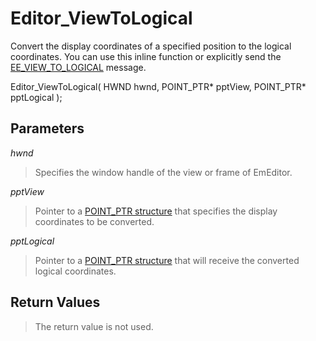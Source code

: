 # Editor\_ViewToLogical

Convert the display coordinates of a specified position to the logical
coordinates. You can use this inline function or explicitly send the
[EE\_VIEW\_TO\_LOGICAL](../message/ee_view_to_logical)
message.

Editor\_ViewToLogical( HWND hwnd, POINT\_PTR\* pptView, POINT\_PTR\* pptLogical );

## Parameters

_hwnd_

> Specifies the window handle of the view or frame of EmEditor.

_pptView_

> Pointer to a [POINT\_PTR structure](../structure/point_ptr) that specifies the display coordinates to be
> converted.

_pptLogical_

> Pointer to a [POINT\_PTR structure](../structure/point_ptr) that will receive the converted logical
> coordinates.

## Return Values

> The return value is not used.
